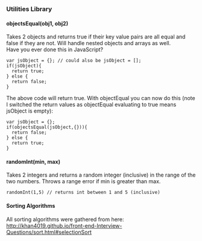 ### Utilities Library

#### objectsEqual(obj1, obj2)
Takes 2 objects and returns true if their key value pairs are all equal and false if they are not.  Will handle nested objects and arrays as well.  
Have you ever done this in JavaScript?
```
var jsObject = {}; // could also be jsObject = [];
if(jsObject){
  return true;
} else {
  return false;
}
```
The above code will return true.  With objectEqual you can now do this (note I switched the return values as objectEqual evaluating to true means jsObject is empty):
```
var jsObject = {};
if(objectsEqual(jsObject,{})){
  return false;
} else {
  return true;
}
```

#### randomInt(min, max)
Takes 2 integers and returns a random integer (inclusive) in the range of the two numbers.  Throws a range error if min is greater than max.
```
randomInt(1,5) // returns int between 1 and 5 (inclusive)
```

#### Sorting Algorithms
All sorting algorithms were gathered from here: http://khan4019.github.io/front-end-Interview-Questions/sort.html#selectionSort
